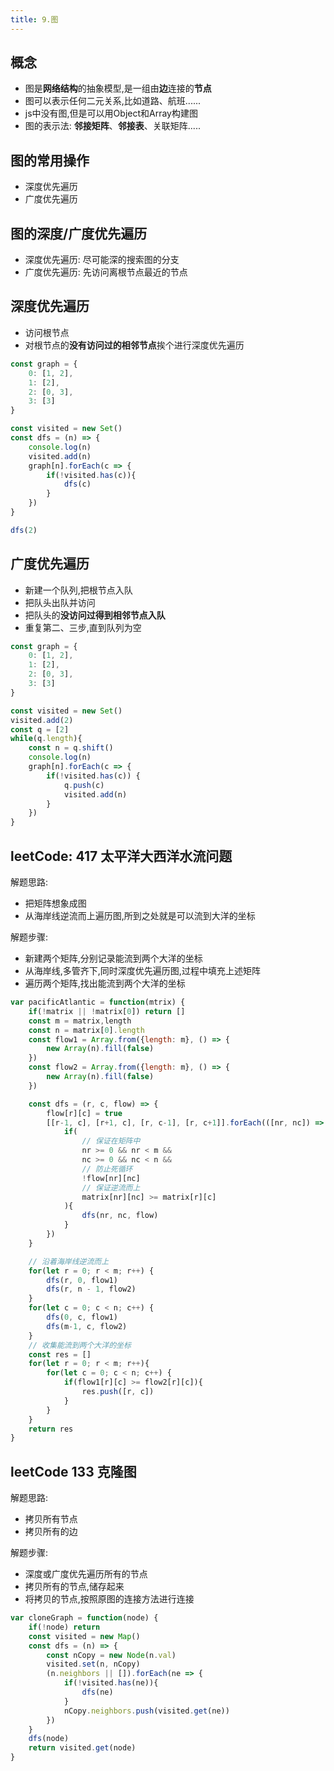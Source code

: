 ```yaml
---
title: 9.图
---
```


## 概念
- 图是**网络结构**的抽象模型,是一组由**边**连接的**节点**
- 图可以表示任何二元关系,比如道路、航班......
- js中没有图,但是可以用Object和Array构建图
- 图的表示法: **邻接矩阵**、**邻接表**、关联矩阵.....
## 图的常用操作
- 深度优先遍历
- 广度优先遍历
## 图的深度/广度优先遍历
- 深度优先遍历: 尽可能深的搜索图的分支
- 广度优先遍历: 先访问离根节点最近的节点
## 深度优先遍历
- 访问根节点
- 对根节点的**没有访问过的相邻节点**挨个进行深度优先遍历
```js
const graph = {
    0: [1, 2],
    1: [2],
    2: [0, 3],
    3: [3]
}

const visited = new Set()
const dfs = (n) => {
    console.log(n)
    visited.add(n)
    graph[n].forEach(c => {
        if(!visited.has(c)){
            dfs(c)
        }
    })
}

dfs(2)
```
## 广度优先遍历
- 新建一个队列,把根节点入队
- 把队头出队并访问
- 把队头的**没访问过得到相邻节点入队**
- 重复第二、三步,直到队列为空
```js
const graph = {
    0: [1, 2],
    1: [2],
    2: [0, 3],
    3: [3]
}

const visited = new Set()
visited.add(2)
const q = [2]
while(q.length){
    const n = q.shift()
    console.log(n)
    graph[n].forEach(c => {
        if(!visited.has(c)) {
            q.push(c)
            visited.add(n)
        }
    })
}
```

## leetCode: 417 太平洋大西洋水流问题
解题思路:
- 把矩阵想象成图
- 从海岸线逆流而上遍历图,所到之处就是可以流到大洋的坐标

解题步骤:
- 新建两个矩阵,分别记录能流到两个大洋的坐标
- 从海岸线,多管齐下,同时深度优先遍历图,过程中填充上述矩阵
- 遍历两个矩阵,找出能流到两个大洋的坐标

```js
var pacificAtlantic = function(mtrix) {
    if(!matrix || !matrix[0]) return []
    const m = matrix,length
    const n = matrix[0].length
    const flow1 = Array.from({length: m}, () => {
        new Array(n).fill(false)
    })
    const flow2 = Array.from({length: m}, () => {
        new Array(n).fill(false)
    })

    const dfs = (r, c, flow) => {
        flow[r][c] = true
        [[r-1, c], [r+1, c], [r, c-1], [r, c+1]].forEach(([nr, nc]) => {
            if(
                // 保证在矩阵中
                nr >= 0 && nr < m &&
                nc >= 0 && nc < n &&
                // 防止死循环
                !flow[nr][nc]
                // 保证逆流而上
                matrix[nr][nc] >= matrix[r][c]
            ){
                dfs(nr, nc, flow)
            }
        })
    }

    // 沿着海岸线逆流而上
    for(let r = 0; r < m; r++) {
        dfs(r, 0, flow1)
        dfs(r, n - 1, flow2)
    }
    for(let c = 0; c < n; c++) {
        dfs(0, c, flow1)
        dfs(m-1, c, flow2)
    }
    // 收集能流到两个大洋的坐标
    const res = []
    for(let r = 0; r < m; r++){
        for(let c = 0; c < n; c++) {
            if(flow1[r][c] >= flow2[r][c]){
                res.push([r, c])
            }
        }
    }
    return res
}
```

## leetCode 133 克隆图
解题思路:
- 拷贝所有节点
- 拷贝所有的边

解题步骤:
- 深度或广度优先遍历所有的节点
- 拷贝所有的节点,储存起来
- 将拷贝的节点,按照原图的连接方法进行连接
```js
var cloneGraph = function(node) {
    if(!node) return
    const visited = new Map()
    const dfs = (n) => {
        const nCopy = new Node(n.val)
        visited.set(n, nCopy)
        (n.neighbors || []).forEach(ne => {
            if(!visited.has(ne)){
                dfs(ne)
            }
            nCopy.neighbors.push(visited.get(ne))
        })
    }
    dfs(node)
    return visited.get(node)
}
```